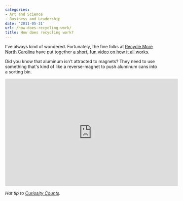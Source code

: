 ```yaml
---
categories:
- Art and Science
- Business and Leadership
date: '2011-05-31'
url: /how-does-recycling-work/
title: How does recycling work?
---
```


I've always kind of wondered. Fortunately, the fine folks at <a href="http://recyclemorenc.org/">Recycle More North Carolina</a> have put together <a href="https://www.youtube.com/watch?v=7CFE5tD1CCI">a short, fun video on how it all works</a>.

Did you know that aluminum isn't attracted to magnets? They need to use something that's kind of like a reverse-magnet to push aluminum cans into a sorting bin.

<p align="center"><iframe width="560" height="349" src="https://www.youtube.com/embed/7CFE5tD1CCI?rel=0" frameborder="0" allowfullscreen></iframe></p>

<em>Hat tip to <a href="http://curiositycounts.com/post/5452095271/how-does-a-material-recovery-facility-mrf">Curiosity Counts</a>.</em>